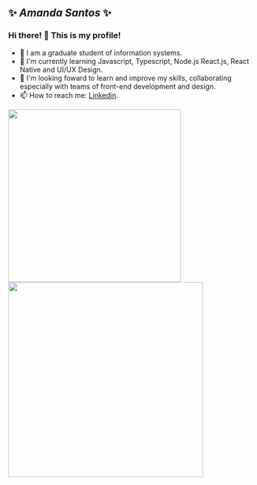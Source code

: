 ## ✨ **_Amanda Santos_** ✨

### Hi there! 👋 This is my profile!

- 💬 I am a graduate student of information systems.  
- 🌱 I'm currently learning Javascript, Typescript, Node.js React.js, React Native and UI/UX Design.
- 👯 I'm looking foward to learn and improve my skills, collaborating especially with teams of front-end development and design.
- 📫 How to reach me: [Linkedin](https://www.linkedin.com/in/amandasf/).

<img width="350px" align="left" src="https://github-readme-stats.vercel.app/api/top-langs/?username=amanda-santos&hide=html&layout=compact&theme=radical"/>
<td><img width="395px" align="left" src="https://github-readme-stats.vercel.app/api?username=amanda-santos&theme=radical"/>
